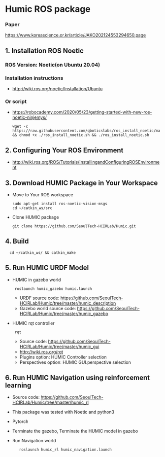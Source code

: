 # Humic ROS package
### Paper
https://www.koreascience.or.kr/article/JAKO202124553294650.page
## 1. Installation ROS Noetic

### ROS Version: Noetic(on Ubuntu 20.04)

### Installation instructions

* http://wiki.ros.org/noetic/Installation/Ubuntu

### Or script
     
* https://robocademy.com/2020/05/23/getting-started-with-new-ros-noetic-ninjemys/
         
      wget -c https://raw.githubusercontent.com/qboticslabs/ros_install_noetic/master/ros_install_noetic.sh && chmod +x ./ros_install_noetic.sh && ./ros_install_noetic.sh 

## 2. Configuring Your ROS Environment

* http://wiki.ros.org/ROS/Tutorials/InstallingandConfiguringROSEnvironment

## 3. Download HUMIC Package in Your Workspace

* Move to Your ROS workspace
    
      sudo apt-get install ros-noetic-vision-msgs
      cd ~/catkin_ws/src
    
* Clone HUMIC package
   
      git clone https://github.com/SeoulTech-HCIRLab/Humic.git

## 4. Build

      cd ~/catkin_ws/ && catkin_make

## 5. Run HUMIC URDF Model

* HUMIC in gazebo world

       roslaunch humic_gazebo humic.launch
     
     * URDF source code: https://github.com/SeoulTech-HCIRLab/Humic/tree/master/humic_description
     * Gazebo world source code: https://github.com/SeoulTech-HCIRLab/Humic/tree/master/humic_gazebo

* HUMIC rqt controller

       rqt
     
     * Source code: https://github.com/SeoulTech-HCIRLab/Humic/tree/master/humic_gui
     * http://wiki.ros.org/rqt
     * Plugins option: HUMIC Controller selection
     * Perspectives option: HUMIC GUI.perspective selection
       
## 6. Run HUMIC Navigation using reinforcement learning
   * Source code: https://github.com/SeoulTech-HCIRLab/Humic/tree/master/humic_rl
   * This package was tested with Noetic and python3
   * Pytorch

   * Terminate the gazebo, Terminate the HUMIC model in gazebo
   
   * Run Navigation world
   
            roslaunch humic_rl humic_navigation.launch
